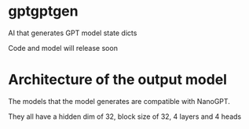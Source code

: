 # gptgptgen
AI that generates GPT model state dicts

Code and model will release soon


# Architecture of the output model
The models that the model generates are compatible with NanoGPT.

They all have a hidden dim of 32, block size of 32, 4 layers and 4 heads
